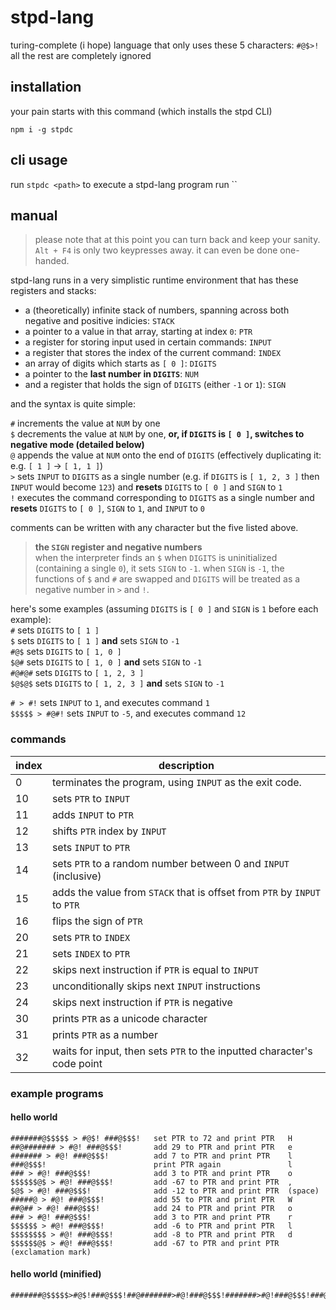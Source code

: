 # stpd-lang
turing-complete (i hope) language that only uses these 5 characters: `#@$>!`
all the rest are completely ignored 

## installation
your pain starts with this command (which installs the stpd CLI)

`npm i -g stpdc`

## cli usage
run `stpdc <path>` to execute a stpd-lang program
run ``

## manual
> please note that at this point you can turn back and keep your sanity. `Alt + F4` is only two keypresses away. it can even be done one-handed.

stpd-lang runs in a very simplistic runtime environment that has these registers and stacks:

- a (theoretically) infinite stack of numbers, spanning across both negative and positive indicies: `STACK`
- a pointer to a value in that array, starting at index `0`: `PTR`
- a register for storing input used in certain commands: `INPUT`
- a register that stores the index of the current command: `INDEX`
- an array of digits which starts as `[ 0 ]`: `DIGITS`
- a pointer to the **last number in `DIGITS`**: `NUM`
- and a register that holds the sign of `DIGITS` (either `-1` or `1`): `SIGN`

and the syntax is quite simple:

`#` increments the value at `NUM` by one  
`$` decrements the value at `NUM` by one, **or, if `DIGITS` is `[ 0 ]`, switches to negative mode (detailed below)**  
`@` appends the value at `NUM` onto the end of `DIGITS` (effectively duplicating it: e.g. `[ 1 ]` -> `[ 1, 1 ]`)  
`>` sets `INPUT` to `DIGITS` as a single number (e.g. if `DIGITS` is `[ 1, 2, 3 ]` then `INPUT` would become `123`) and **resets** `DIGITS` to `[ 0 ]` and `SIGN` to `1`  
`!` executes the command corresponding to `DIGITS` as a single number and **resets** `DIGITS` to `[ 0 ]`, `SIGN` to `1`, and `INPUT` to `0`

comments can be written with any character but the five listed above.

> **the `SIGN` register and negative numbers**  
> when the interpreter finds an `$` when `DIGITS` is uninitialized (containing a single `0`), it sets `SIGN` to `-1`. when `SIGN` is `-1`, the functions of `$` and `#` are swapped and `DIGITS` will be treated as a negative number in `>` and `!`.
>
here's some examples (assuming `DIGITS` is `[ 0 ]` and `SIGN` is `1` before each example):  
`#` sets `DIGITS` to `[ 1 ]`  
`$` sets `DIGITS` to `[ 1 ]` **and** sets `SIGN` to `-1`  
`#@$` sets `DIGITS` to `[ 1, 0 ]`  
`$@#` sets `DIGITS` to `[ 1, 0 ]` **and** sets `SIGN` to `-1`  
`#@#@#` sets `DIGITS` to `[ 1, 2, 3 ]`  
`$@$@$` sets `DIGITS` to `[ 1, 2, 3 ]` **and** sets `SIGN` to `-1`  

`# > #!` sets `INPUT` to `1`, and executes command `1`  
`$$$$$ > #@#!` sets `INPUT` to `-5`, and executes command `12`  

### commands

index | description
----- | -----------
0     | terminates the program, using `INPUT` as the exit code.
10    | sets `PTR` to `INPUT`
11    | adds `INPUT` to `PTR`
12    | shifts `PTR` index by `INPUT`
13    | sets `INPUT` to `PTR`
14    | sets `PTR` to a random number between 0 and `INPUT` (inclusive)
15    | adds the value from `STACK` that is offset from `PTR` by `INPUT` to `PTR`
16    | flips the sign of `PTR`
20    | sets `PTR` to `INDEX`
21    | sets `INDEX` to `PTR`
22    | skips next instruction if `PTR` is equal to `INPUT`
23    | unconditionally skips next `INPUT` instructions
24    | skips next instruction if `PTR` is negative
30    | prints `PTR` as a unicode character
31    | prints `PTR` as a number
32    | waits for input, then sets `PTR` to the inputted character's code point

### example programs

#### hello world
```
#######@$$$$$ > #@$! ###@$$$!   set PTR to 72 and print PTR   H
##@####### > #@! ###@$$$!       add 29 to PTR and print PTR   e
####### > #@! ###@$$$!          add 7 to PTR and print PTR    l
###@$$$!                        print PTR again               l
### > #@! ###@$$$!              add 3 to PTR and print PTR    o
$$$$$$@$ > #@! ###@$$$!         add -67 to PTR and print PTR  ,
$@$ > #@! ###@$$$!              add -12 to PTR and print PTR  (space)
#####@ > #@! ###@$$$!           add 55 to PTR and print PTR   W
##@## > #@! ###@$$$!            add 24 to PTR and print PTR   o
### > #@! ###@$$$!              add 3 to PTR and print PTR    r
$$$$$$ > #@! ###@$$$!           add -6 to PTR and print PTR   l
$$$$$$$$ > #@! ###@$$$!         add -8 to PTR and print PTR   d
$$$$$$@$ > #@! ###@$$$!         add -67 to PTR and print PTR  (exclamation mark)
```

#### hello world (minified)
```
#######@$$$$$>#@$!###@$$$!##@#######>#@!###@$$$!#######>#@!###@$$$!###@$$$!###>#@!###@$$$!$$$$$$@$>#@!###@$$$!$@$>#@!###@$$$!#####@>#@!###@$$$!##@##>#@!###@$$$!###>#@!###@$$$!$$$$$$>#@!###@$$$!$$$$$$$$>#@!###@$$$!$$$$$$@$>#@!###@$$$!
```